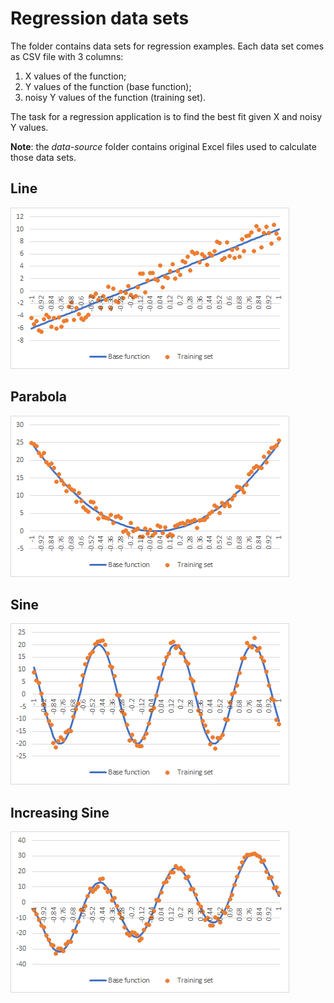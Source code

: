 # Regression data sets

The folder contains data sets for regression examples. Each data set comes as CSV file with 3 columns:
1) X values of the function;
2) Y values of the function (base function);
3) noisy Y values of the function (training set).

The task for a regression application is to find the best fit given X and noisy Y values.

**Note**: the *data-source* folder contains original Excel files used to calculate those data sets.

## Line
![line](images/line.png)

## Parabola
![parabola](images/parabola.png)

## Sine
![sine](images/sine.png)

## Increasing Sine
![sine-inc](images/sine-inc.png)
